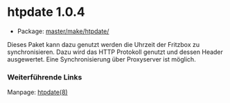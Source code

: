 # htpdate 1.0.4
 - Package: [master/make/htpdate/](https://github.com/Freetz-NG/freetz-ng/tree/master/make/htpdate/)

Dieses Paket kann dazu genutzt werden die Uhrzeit der Fritzbox zu
synchronisieren. Dazu wird das HTTP Protokoll genutzt und dessen Header
ausgewertet. Eine Synchronisierung über Proxyserver ist möglich.

### Weiterführende Links

Manpage:
[htpdate(8)](http://linux.die.net/man/8/htpdate)
